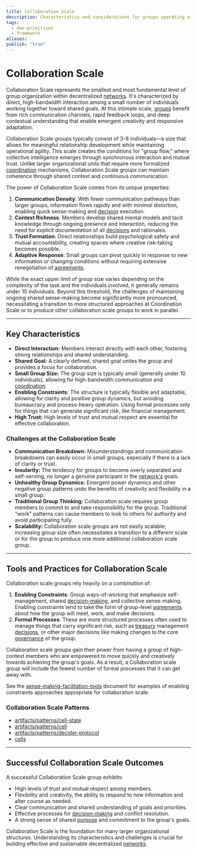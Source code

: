 ```yaml
---
title: Collaboration Scale
description: Characteristics and considerations for groups operating at the Collaboration Scale.
tags:
  - dao-primitives
  - framework
aliases: 
publish: "true"
---
```

# Collaboration Scale


Collaboration Scale represents the smallest and most fundamental level of group organization within decentralized [networks](/tags/networks.md). It's characterized by direct, high-bandwidth interaction among a small number of individuals working together toward shared goals. At this intimate scale, [groups](/tags/groups.md) benefit from rich communication channels, rapid feedback loops, and deep contextual understanding that enable emergent creativity and responsive adaptation.

Collaboration Scale groups typically consist of 3-8 individuals—a size that allows for meaningful relationship development while maintaining operational agility. This scale creates the conditions for "group flow," where collective intelligence emerges through synchronous interaction and mutual trust. Unlike larger organizational units that require more formalized [coordination](/tags/coordination.md) mechanisms, Collaboration Scale groups can maintain coherence through shared context and continuous communication.

The power of Collaboration Scale comes from its unique properties:

1. **Communication Density**: With fewer communication pathways than larger groups, information flows rapidly and with minimal distortion, enabling quick sense-making and [decision](/tags/decisions.md) execution.
2. **Context Richness**: Members develop shared mental models and tacit knowledge through ongoing presence and interaction, reducing the need for explicit documentation of all [decisions](/tags/decisions.md) and rationales.
3. **Trust Formation**: Direct relationships build psychological safety and mutual accountability, creating spaces where creative risk-taking becomes possible.
4. **Adaptive Response**: Small groups can pivot quickly in response to new information or changing conditions without requiring extensive renegotiation of [agreements](/tags/agreements.md).

While the exact upper limit of group size varies depending on the complexity of the task and the individuals involved, it generally remains under 10 individuals. Beyond this threshold, the challenges of maintaining ongoing shared sense-making become significantly more pronounced, necessitating a transition to more structured approaches at Coordination Scale or to produce other collaboration scale groups to work in parallel.

---

## Key Characteristics

- **Direct Interaction:** Members interact directly with each other, fostering strong relationships and shared understanding.
- **Shared Goal:** A clearly defined, shared goal unites the group and provides a focus for collaboration.
- **Small Group Size:** The group size is typically small (generally under 10 individuals), allowing for high-bandwidth communication and [coordination](/tags/coordination.md).
- **Enabling Constraints:** The structure is typically flexible and adaptable, allowing for clarity and positive group dynamics, but avoiding bureaucracy and process-heavy operation. Using formal processes only for things that can generate significant risk, like financial management.
- **High Trust:** High levels of trust and mutual respect are essential for effective collaboration.

### Challenges at the Collaboration Scale

- **Communication Breakdown:** Misunderstandings and communication breakdowns can easily occur in small groups, especially if there is a lack of clarity or trust.
- **Insularity:** The tendency for groups to become overly separated and self-serving, no longer a genuine participant in the [network's](/tags/networks.md) goals.
- **Unhealthy Group Dynamics:** Emergent power dynamics and other negative group patterns undo the benefits of creativity and flexibility in a small group.
- **Traditional Group Thinking:** Collaboration scale requires group members to commit to and take responsibility for the group. Traditional "work" patterns can cause members to look to others for authority and avoid participating fully.
- **Scalability:** Collaboration scale groups are not easily scalable; increasing group size often necessitates a transition to a different scale or for the group to produce one more additional collaboration scale group.

---

## Tools and Practices for Collaboration Scale

Collaboration scale groups rely heavily on a combination of:

1. **Enabling Constraints**: Group ways-of-working that emphasize self-management, shared [decision-making](/tags/decisions.md), and collective sense-making. Enabling constraints tend to take the form of group-level [agreements](/tags/agreements.md) about how the group will meet, work, and make decisions.
2. **Formal Processes**: These are more structured processes often used to manage things that carry significant risk, such as [treasury](/tags/treasury.md) management [decisions](/tags/decisions.md), or other major decisions like making changes to the core [governance](/tags/governance.md) of the group.

Collaboration scale groups gain their power from having a group of high-context members who are empowered to move quickly and creatively towards achieving the group's goals. As a result, a Collaboration scale group will include the fewest number of formal processes that it can get away with.

See the [sense-making-facilitation-tools](/notes/dao-primitives/implementation/guides/sense-making-facilitation-tools.md) document for examples of enabling constraints approaches appropriate for collaboration scale.

### Collaboration Scale Patterns

- [artifacts/patterns/cell-state](/artifacts/patterns/cell-state.md) 
- [artifacts/patterns/cell](/artifacts/patterns/cell.md) 
- [artifacts/patterns/decider-protocol](/artifacts/patterns/decider-protocol.md)
- [cells](/artifacts/guides/dao-primitives-framework/group-primitives/cells.md)

---

## Successful Collaboration Scale Outcomes

A successful Collaboration Scale group exhibits:

- High levels of trust and mutual respect among members.
- Flexibility and creativity, the ability to respond to new information and alter course as needed.
- Clear communication and shared understanding of goals and priorities.
- Effective processes for [decision-making](/tags/decisions.md) and conflict resolution.
- A strong sense of shared [purpose](/tags/purpose.md) and commitment to the group's goals.

Collaboration Scale is the foundation for many larger organizational structures. Understanding its characteristics and challenges is crucial for building effective and sustainable decentralized [networks](/tags/networks.md).

